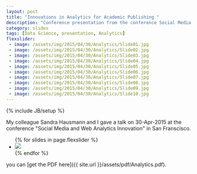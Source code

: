 ```yaml
---
layout: post
title: "Innovations in Analytics for Academic Publishing "
description: "Conference presentation from the conference Social Media and Web Analytics Innovation, San Francisco, 30-Apr-2015"
category: slides 
tags: [Data Science, presentation, Analytics]
flexslider: 
 - image: /assets/img/2015/04/30/Analytics/Slide01.jpg
 - image: /assets/img/2015/04/30/Analytics/Slide02.jpg
 - image: /assets/img/2015/04/30/Analytics/Slide03.jpg
 - image: /assets/img/2015/04/30/Analytics/Slide04.jpg
 - image: /assets/img/2015/04/30/Analytics/Slide05.jpg
 - image: /assets/img/2015/04/30/Analytics/Slide06.jpg
 - image: /assets/img/2015/04/30/Analytics/Slide07.jpg
 - image: /assets/img/2015/04/30/Analytics/Slide08.jpg
 - image: /assets/img/2015/04/30/Analytics/Slide09.jpg
 - image: /assets/img/2015/04/30/Analytics/Slide10.jpg
---
```

{% include JB/setup %}


My colleague Sandra Hausmann and I gave a talk on 30-Apr-2015 at the 
conference "Social Media and Web Analytics Innovation" in San Franscisco.


<div class="flexslider">
	<ul class="slides">
		{% for slides in page.flexslider %}
			<li>
				<img " src="{{ slides.image }}">
			</li>
		{% endfor %}
	</ul>					
</div>

you can [get the PDF here]({{ site.url }}/assets/pdf/Analytics.pdf).

